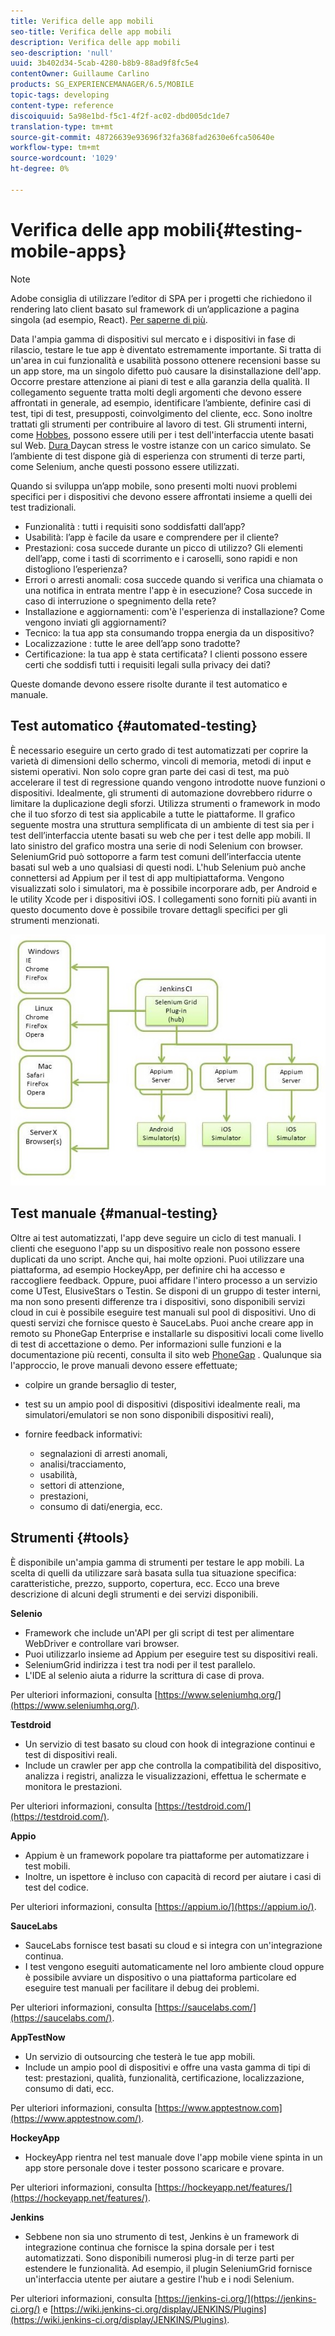 ```yaml
---
title: Verifica delle app mobili
seo-title: Verifica delle app mobili
description: Verifica delle app mobili
seo-description: 'null'
uuid: 3b402d34-5cab-4280-b8b9-88ad9f8fc5e4
contentOwner: Guillaume Carlino
products: SG_EXPERIENCEMANAGER/6.5/MOBILE
topic-tags: developing
content-type: reference
discoiquuid: 5a98e1bd-f5c1-4f2f-ac02-dbd005dc1de7
translation-type: tm+mt
source-git-commit: 48726639e93696f32fa368fad2630e6fca50640e
workflow-type: tm+mt
source-wordcount: '1029'
ht-degree: 0%

---
```



# Verifica delle app mobili{#testing-mobile-apps}

>[!NOTE]
>
>Adobe consiglia di utilizzare l’editor di SPA per i progetti che richiedono il rendering lato client basato sul framework di un’applicazione a pagina singola (ad esempio, React). [Per saperne di più](/help/sites-developing/spa-overview.md).

Data l&#39;ampia gamma di dispositivi sul mercato e i dispositivi in fase di rilascio, testare le tue app è diventato estremamente importante. Si tratta di un&#39;area in cui funzionalità e usabilità possono ottenere recensioni basse su un app store, ma un singolo difetto può causare la disinstallazione dell&#39;app. Occorre prestare attenzione ai piani di test e alla garanzia della qualità. Il collegamento seguente tratta molti degli argomenti che devono essere affrontati in generale, ad esempio, identificare l’ambiente, definire casi di test, tipi di test, presupposti, coinvolgimento del cliente, ecc. Sono inoltre trattati gli strumenti per contribuire al lavoro di test. Gli strumenti interni, come [Hobbes](/help/sites-developing/hobbes.md), possono essere utili per i test dell&#39;interfaccia utente basati sul Web. [Dura ](/help/sites-developing/tough-day.md) Daycan stress le vostre istanze con un carico simulato. Se l’ambiente di test dispone già di esperienza con strumenti di terze parti, come Selenium, anche questi possono essere utilizzati.

Quando si sviluppa un’app mobile, sono presenti molti nuovi problemi specifici per i dispositivi che devono essere affrontati insieme a quelli dei test tradizionali.

* Funzionalità : tutti i requisiti sono soddisfatti dall’app?
* Usabilità: l’app è facile da usare e comprendere per il cliente?
* Prestazioni: cosa succede durante un picco di utilizzo? Gli elementi dell’app, come i tasti di scorrimento e i caroselli, sono rapidi e non distogliono l’esperienza?
* Errori o arresti anomali: cosa succede quando si verifica una chiamata o una notifica in entrata mentre l&#39;app è in esecuzione? Cosa succede in caso di interruzione o spegnimento della rete?
* Installazione e aggiornamenti: com&#39;è l&#39;esperienza di installazione? Come vengono inviati gli aggiornamenti?
* Tecnico: la tua app sta consumando troppa energia da un dispositivo?
* Localizzazione : tutte le aree dell’app sono tradotte?
* Certificazione: la tua app è stata certificata? I clienti possono essere certi che soddisfi tutti i requisiti legali sulla privacy dei dati?

Queste domande devono essere risolte durante il test automatico e manuale.

## Test automatico {#automated-testing}

È necessario eseguire un certo grado di test automatizzati per coprire la varietà di dimensioni dello schermo, vincoli di memoria, metodi di input e sistemi operativi. Non solo copre gran parte dei casi di test, ma può accelerare il test di regressione quando vengono introdotte nuove funzioni o dispositivi. Idealmente, gli strumenti di automazione dovrebbero ridurre o limitare la duplicazione degli sforzi. Utilizza strumenti o framework in modo che il tuo sforzo di test sia applicabile a tutte le piattaforme. Il grafico seguente mostra una struttura semplificata di un ambiente di test sia per i test dell’interfaccia utente basati su web che per i test delle app mobili. Il lato sinistro del grafico mostra una serie di nodi Selenium con browser. SeleniumGrid può sottoporre a farm test comuni dell’interfaccia utente basati sul web a uno qualsiasi di questi nodi. L&#39;hub Selenium può anche connettersi ad Appium per il test di app multipiattaforma. Vengono visualizzati solo i simulatori, ma è possibile incorporare adb, per Android e le utility Xcode per i dispositivi iOS. I collegamenti sono forniti più avanti in questo documento dove è possibile trovare dettagli specifici per gli strumenti menzionati.

![chlimage_1](assets/chlimage_1.jpeg)

## Test manuale {#manual-testing}

Oltre ai test automatizzati, l&#39;app deve seguire un ciclo di test manuali. I clienti che eseguono l&#39;app su un dispositivo reale non possono essere duplicati da uno script. Anche qui, hai molte opzioni. Puoi utilizzare una piattaforma, ad esempio HockeyApp, per definire chi ha accesso e raccogliere feedback. Oppure, puoi affidare l&#39;intero processo a un servizio come UTest, ElusiveStars o Testin. Se disponi di un gruppo di tester interni, ma non sono presenti differenze tra i dispositivi, sono disponibili servizi cloud in cui è possibile eseguire test manuali sul pool di dispositivi. Uno di questi servizi che fornisce questo è SauceLabs. Puoi anche creare app in remoto su PhoneGap Enterprise e installarle su dispositivi locali come livello di test di accettazione o demo. Per informazioni sulle funzioni e la documentazione più recenti, consulta il sito web [PhoneGap](https://phonegap.com/) . Qualunque sia l&#39;approccio, le prove manuali devono essere effettuate;

* colpire un grande bersaglio di tester,
* test su un ampio pool di dispositivi (dispositivi idealmente reali, ma simulatori/emulatori se non sono disponibili dispositivi reali),
* fornire feedback informativi:

   * segnalazioni di arresti anomali,
   * analisi/tracciamento,
   * usabilità,
   * settori di attenzione,
   * prestazioni,
   * consumo di dati/energia, ecc.

## Strumenti {#tools}

È disponibile un&#39;ampia gamma di strumenti per testare le app mobili. La scelta di quelli da utilizzare sarà basata sulla tua situazione specifica: caratteristiche, prezzo, supporto, copertura, ecc. Ecco una breve descrizione di alcuni degli strumenti e dei servizi disponibili.

**Selenio**

* Framework che include un&#39;API per gli script di test per alimentare WebDriver e controllare vari browser.
* Puoi utilizzarlo insieme ad Appium per eseguire test su dispositivi reali.
* SeleniumGrid indirizza i test tra nodi per il test parallelo.
* L&#39;IDE al selenio aiuta a ridurre la scrittura di case di prova.

Per ulteriori informazioni, consulta [https://www.seleniumhq.org/](https://www.seleniumhq.org/).

**Testdroid**

* Un servizio di test basato su cloud con hook di integrazione continui e test di dispositivi reali.
* Include un crawler per app che controlla la compatibilità del dispositivo, analizza i registri, analizza le visualizzazioni, effettua le schermate e monitora le prestazioni.

Per ulteriori informazioni, consulta [https://testdroid.com/](https://testdroid.com/).

**Appio**

* Appium è un framework popolare tra piattaforme per automatizzare i test mobili.
* Inoltre, un ispettore è incluso con capacità di record per aiutare i casi di test del codice.

Per ulteriori informazioni, consulta [https://appium.io/](https://appium.io/).

**SauceLabs**

* SauceLabs fornisce test basati su cloud e si integra con un&#39;integrazione continua.
* I test vengono eseguiti automaticamente nel loro ambiente cloud oppure è possibile avviare un dispositivo o una piattaforma particolare ed eseguire test manuali per facilitare il debug dei problemi.

Per ulteriori informazioni, consulta [https://saucelabs.com/](https://saucelabs.com/).

**AppTestNow**

* Un servizio di outsourcing che testerà le tue app mobili.
* Include un ampio pool di dispositivi e offre una vasta gamma di tipi di test: prestazioni, qualità, funzionalità, certificazione, localizzazione, consumo di dati, ecc.

Per ulteriori informazioni, consulta [https://www.apptestnow.com](https://www.apptestnow.com/).

**HockeyApp**

* HockeyApp rientra nel test manuale dove l&#39;app mobile viene spinta in un app store personale dove i tester possono scaricare e provare.

Per ulteriori informazioni, consulta [https://hockeyapp.net/features/](https://hockeyapp.net/features/).

**Jenkins**

* Sebbene non sia uno strumento di test, Jenkins è un framework di integrazione continua che fornisce la spina dorsale per i test automatizzati. Sono disponibili numerosi plug-in di terze parti per estendere le funzionalità. Ad esempio, il plugin SeleniumGrid fornisce un&#39;interfaccia utente per aiutare a gestire l&#39;hub e i nodi Selenium.

Per ulteriori informazioni, consulta [https://jenkins-ci.org/](https://jenkins-ci.org/) e [https://wiki.jenkins-ci.org/display/JENKINS/Plugins](https://wiki.jenkins-ci.org/display/JENKINS/Plugins).
